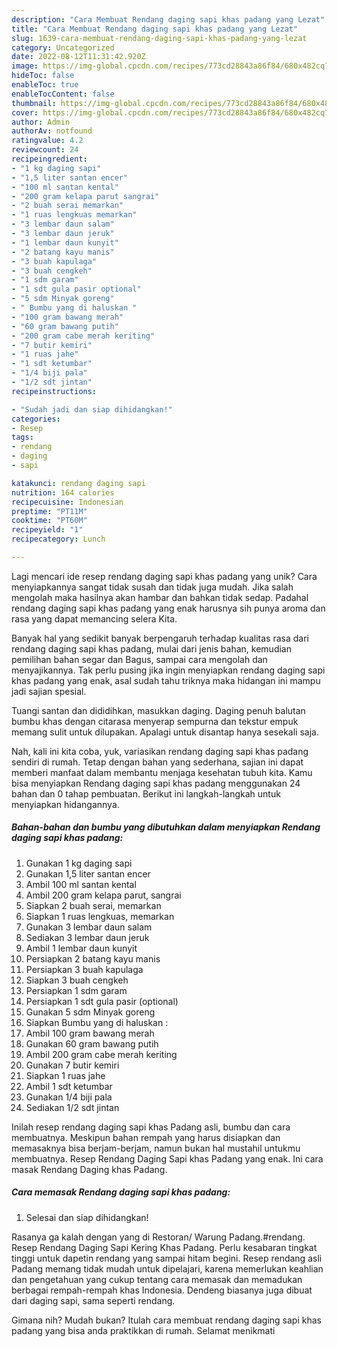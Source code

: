 ```yaml
---
description: "Cara Membuat Rendang daging sapi khas padang yang Lezat"
title: "Cara Membuat Rendang daging sapi khas padang yang Lezat"
slug: 1639-cara-membuat-rendang-daging-sapi-khas-padang-yang-lezat
category: Uncategorized
date: 2022-08-12T11:31:42.920Z
image: https://img-global.cpcdn.com/recipes/773cd28843a86f84/680x482cq70/rendang-daging-sapi-khas-padang-foto-resep-utama.jpg
hideToc: false
enableToc: true
enableTocContent: false
thumbnail: https://img-global.cpcdn.com/recipes/773cd28843a86f84/680x482cq70/rendang-daging-sapi-khas-padang-foto-resep-utama.jpg
cover: https://img-global.cpcdn.com/recipes/773cd28843a86f84/680x482cq70/rendang-daging-sapi-khas-padang-foto-resep-utama.jpg
author: Admin
authorAv: notfound
ratingvalue: 4.2
reviewcount: 24
recipeingredient:
- "1 kg daging sapi"
- "1,5 liter santan encer"
- "100 ml santan kental"
- "200 gram kelapa parut sangrai"
- "2 buah serai memarkan"
- "1 ruas lengkuas memarkan"
- "3 lembar daun salam"
- "3 lembar daun jeruk"
- "1 lembar daun kunyit"
- "2 batang kayu manis"
- "3 buah kapulaga"
- "3 buah cengkeh"
- "1 sdm garam"
- "1 sdt gula pasir optional"
- "5 sdm Minyak goreng"
- " Bumbu yang di haluskan "
- "100 gram bawang merah"
- "60 gram bawang putih"
- "200 gram cabe merah keriting"
- "7 butir kemiri"
- "1 ruas jahe"
- "1 sdt ketumbar"
- "1/4 biji pala"
- "1/2 sdt jintan"
recipeinstructions:

- "Sudah jadi dan siap dihidangkan!"
categories:
- Resep
tags:
- rendang
- daging
- sapi

katakunci: rendang daging sapi 
nutrition: 164 calories
recipecuisine: Indonesian
preptime: "PT11M"
cooktime: "PT60M"
recipeyield: "1"
recipecategory: Lunch

---
```





Lagi mencari ide resep rendang daging sapi khas padang yang unik? Cara menyiapkannya sangat tidak susah dan tidak juga mudah. Jika salah mengolah maka hasilnya akan hambar dan bahkan tidak sedap. Padahal rendang daging sapi khas padang yang enak harusnya sih punya aroma dan rasa yang dapat memancing selera Kita.





Banyak hal yang sedikit banyak berpengaruh terhadap kualitas rasa dari rendang daging sapi khas padang, mulai dari jenis bahan, kemudian pemilihan bahan segar dan Bagus, sampai cara mengolah dan menyajikannya. Tak perlu pusing jika ingin menyiapkan rendang daging sapi khas padang yang enak,      asal sudah tahu triknya maka hidangan ini mampu jadi sajian spesial.














Tuangi santan dan dididihkan, masukkan daging. Daging penuh balutan bumbu khas dengan citarasa menyerap sempurna dan tekstur empuk memang sulit untuk dilupakan. Apalagi untuk disantap hanya sesekali saja.






Nah, kali ini kita coba, yuk, variasikan rendang daging sapi khas padang sendiri di rumah. Tetap dengan bahan yang sederhana, sajian ini dapat memberi manfaat dalam membantu menjaga kesehatan tubuh kita. Kamu bisa menyiapkan Rendang daging sapi khas padang menggunakan 24 bahan dan 0 tahap pembuatan. Berikut ini langkah-langkah untuk menyiapkan hidangannya.

<!--inarticleads1-->

##### Bahan-bahan dan bumbu yang dibutuhkan dalam menyiapkan Rendang daging sapi khas padang:

1. Gunakan 1 kg daging sapi
1. Gunakan 1,5 liter santan encer
1. Ambil 100 ml santan kental
1. Ambil 200 gram kelapa parut, sangrai
1. Siapkan 2 buah serai, memarkan
1. Siapkan 1 ruas lengkuas, memarkan
1. Gunakan 3 lembar daun salam
1. Sediakan 3 lembar daun jeruk
1. Ambil 1 lembar daun kunyit
1. Persiapkan 2 batang kayu manis
1. Persiapkan 3 buah kapulaga
1. Siapkan 3 buah cengkeh
1. Persiapkan 1 sdm garam
1. Persiapkan 1 sdt gula pasir (optional)
1. Gunakan 5 sdm Minyak goreng
1. Siapkan  Bumbu yang di haluskan :
1. Ambil 100 gram bawang merah
1. Gunakan 60 gram bawang putih
1. Ambil 200 gram cabe merah keriting
1. Gunakan 7 butir kemiri
1. Siapkan 1 ruas jahe
1. Ambil 1 sdt ketumbar
1. Gunakan 1/4 biji pala
1. Sediakan 1/2 sdt jintan


Inilah resep rendang daging sapi khas Padang asli, bumbu dan cara membuatnya. Meskipun bahan rempah yang harus disiapkan dan memasaknya bisa berjam-berjam, namun bukan hal mustahil untukmu membuatnya. Resep Rendang Daging Sapi khas Padang yang enak. Ini cara masak Rendang Daging khas Padang. 

<!--inarticleads2-->

##### Cara memasak Rendang daging sapi khas padang:


1. Selesai dan siap dihidangkan!

Rasanya ga kalah dengan yang di Restoran/ Warung Padang.#rendang. Resep Rendang Daging Sapi Kering Khas Padang. Perlu kesabaran tingkat tinggi untuk dapetin rendang yang sampai hitam begini. Resep rendang asli Padang memang tidak mudah untuk dipelajari, karena memerlukan keahlian dan pengetahuan yang cukup tentang cara memasak dan memadukan berbagai rempah-rempah khas Indonesia. Dendeng biasanya juga dibuat dari daging sapi, sama seperti rendang. 

Gimana nih? Mudah bukan? Itulah cara membuat rendang daging sapi khas padang yang bisa anda praktikkan di rumah. Selamat menikmati
